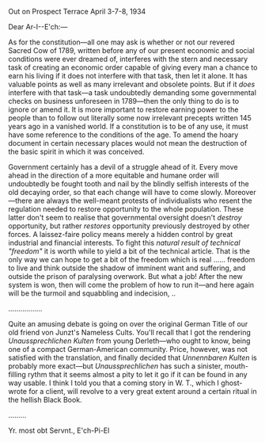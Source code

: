 Out on Prospect Terrace
April 3-7-8, 1934

Dear Ar-I--E'ch:—

As for the constitution—all one may ask is whether or not our revered Sacred Cow of 1789, written before any of our present economic and social conditions were ever dreamed of, interferes with the stern and necessary task of creating an economic order capable of giving every man a chance to earn his living if it does not interfere with that task, then let it alone. It has valuable points as well as many irrelevant and obsolete points. But if it *does* interfere with that task—a task undoubtedly demanding some governmental checks on business unforeseen in 1789—then the only thing to do is to ignore or amend it. It is more important to restore earning power to the people than to follow out literally some now irrelevant precepts written 145 years ago in a vanished world. If a constitution is to be of any use, it must have some reference to the conditions of the age. To amend the hoary document in certain necessary places would not mean the destruction of the basic spirit in which it was conceived.

Government certainly has a devil of a struggle ahead of it. Every move ahead in the direction of a more equitable and humane order will undoubtedly be fought tooth and nail by the blindly selfish interests of the old decaying order, so that each change will have to come slowly. Moreover—there are always the well-meant protests of individualists who resent the regulation needed to restore opportunity to the whole population. These latter don't seem to realise that governmental oversight doesn't *destroy* opportunity, but rather *restores* opportunity previously destroyed by other forces. A laissez-faire policy means merely a hidden control by great industrial and financial interests. To fight this *natural result of technical "freedom"* it is worth while to yield a bit of the technical article. That is the only way we can hope to get a bit of the freedom which is real ...... freedom to live and think outside the shadow of imminent want and suffering, and outside the prison of paralysing overwork. But what a job! After the new system is won, then will come the problem of how to run it—and here again will be the turmoil and squabbling and indecision, ..

.................

Quite an amusing debate is going on over the original German Title of our old friend von Junzt's Nameless Cults. You'll recall that I got the rendering *Unaussprechlichen Kulten* from young Derleth—who ought to know, being one of a compact German-American community. Price, however, was not satisfied with the translation, and finally decided that *Unnennbaren Kulten* is probably more exact—but *Unaussprechlichen* has such a sinister, mouth-filling rythm that it seems almost a pity to let it go if it can be found in any way usable. I think I told you that a coming story in W. T., which I ghost-wrote for a client, will revolve to a very great extent around a certain ritual in the hellish Black Book.

.........

Yr. most obt Servnt.,
E'ch-Pi-El
